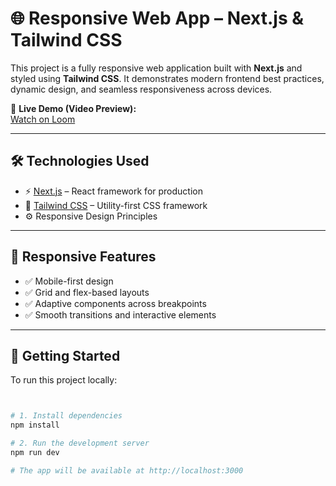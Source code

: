# 🌐 Responsive Web App – Next.js & Tailwind CSS

This project is a fully responsive web application built with **Next.js** and styled using **Tailwind CSS**. It demonstrates modern frontend best practices, dynamic design, and seamless responsiveness across devices.

🎥 **Live Demo (Video Preview):**  
[Watch on Loom](https://www.loom.com/share/ce6cb1afb4cc47c9a5eadaf71a2d5998?sid=9ff31bde-212d-4a8a-b0fe-5b26f7432b8a)

---

## 🛠 Technologies Used

- ⚡️ [Next.js](https://nextjs.org/) – React framework for production
- 🎨 [Tailwind CSS](https://tailwindcss.com/) – Utility-first CSS framework
- ⚙️ Responsive Design Principles

---

## 📱 Responsive Features

- ✅ Mobile-first design
- ✅ Grid and flex-based layouts
- ✅ Adaptive components across breakpoints
- ✅ Smooth transitions and interactive elements

---

## 🚀 Getting Started

To run this project locally:

```bash


# 1. Install dependencies
npm install

# 2. Run the development server
npm run dev

# The app will be available at http://localhost:3000
```
